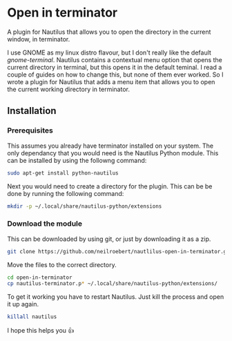 
# Open in terminator

A plugin for Nautilus that allows you to open the directory in the current window, in terminator.

I use GNOME as my linux distro flavour, but I don't really like the default _gnome-terminal_. Nautilus contains a contextual menu option that opens the current directory in terminal, but this opens it in the default teminal. I read a couple of guides on how to change this, but none of them ever worked. So I wrote a plugin for Nautilus that adds a menu item that allows you to open the current working directory in terminator.

## Installation

### Prerequisites
This assumes you already have terminator installed on your system. The only dependancy that you would need is the Nautilus Python module. This can be installed by using the followng command:

```sh
sudo apt-get install python-nautilus 
```
Next you would need to create a directory for the plugin. This can be be done by running the following command:

```sh
mkdir -p ~/.local/share/nautilus-python/extensions 
```
### Download the module

This can be downloaded by using git, or just by downloading it as a zip.
```sh
git clone https://github.com/neilroebert/nautlilus-open-in-terminator.git
```
Move the files to the correct directory.
```sh
cd open-in-terminator
cp nautilus-terminator.p* ~/.local/share/nautilus-python/extensions/
```

To get it working you have to restart Nautilus. Just kill the process and open it up again.
```sh
killall nautilus
```
I hope this helps you :+1:
